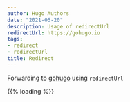 ```yaml
---
author: Hugo Authors
date: "2021-06-20"
description: Usage of redirectUrl
redirectUrl: https://gohugo.io
tags:
- redirect
- redirectUrl
title: Redirect
---
```


Forwarding to [gohugo](https://gohugo.io) using `redirectUrl`

{{% loading %}}
